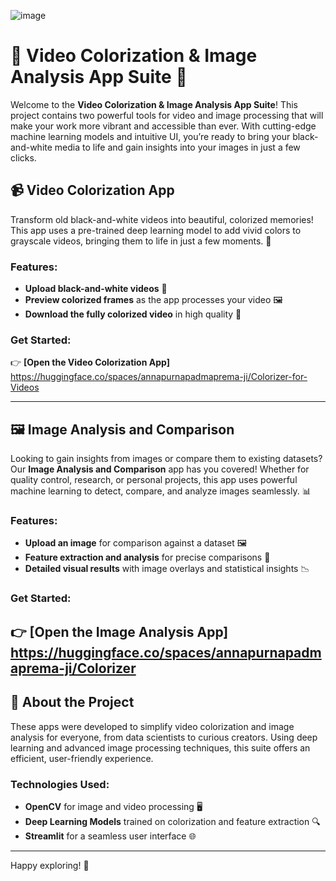![image](https://github.com/user-attachments/assets/2bbe714f-e59a-492e-9540-23a8321dbe80)
# 🎨 Video Colorization & Image Analysis App Suite 🎨

Welcome to the **Video Colorization & Image Analysis App Suite**! This project contains two powerful tools for video and image processing that will make your work more vibrant and accessible than ever. With cutting-edge machine learning models and intuitive UI, you’re ready to bring your black-and-white media to life and gain insights into your images in just a few clicks.


## 📹 Video Colorization App

Transform old black-and-white videos into beautiful, colorized memories! This app uses a pre-trained deep learning model to add vivid colors to grayscale videos, bringing them to life in just a few moments. 🌈

### Features:
- **Upload black-and-white videos** 🎥
- **Preview colorized frames** as the app processes your video 🖼️
- **Download the fully colorized video** in high quality 🚀

### Get Started:
👉 **[Open the Video Colorization App]**
https://huggingface.co/spaces/annapurnapadmaprema-ji/Colorizer-for-Videos

---

## 🖼️ Image Analysis and Comparison

Looking to gain insights from images or compare them to existing datasets? Our **Image Analysis and Comparison** app has you covered! Whether for quality control, research, or personal projects, this app uses powerful machine learning to detect, compare, and analyze images seamlessly. 📊

### Features:
- **Upload an image** for comparison against a dataset 🖼️
- **Feature extraction and analysis** for precise comparisons 📐
- **Detailed visual results** with image overlays and statistical insights 📉

### Get Started:
👉 **[Open the Image Analysis App]**
https://huggingface.co/spaces/annapurnapadmaprema-ji/Colorizer
---



## 👥 About the Project

These apps were developed to simplify video colorization and image analysis for everyone, from data scientists to curious creators. Using deep learning and advanced image processing techniques, this suite offers an efficient, user-friendly experience.

### Technologies Used:
- **OpenCV** for image and video processing 🖥️
- **Deep Learning Models** trained on colorization and feature extraction 🔍
- **Streamlit** for a seamless user interface 🌐

---


Happy exploring! 🥳
